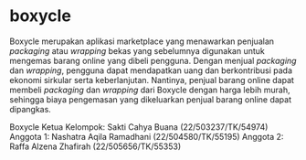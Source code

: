 # boxycle

Boxycle merupakan aplikasi marketplace yang menawarkan penjualan _packaging_ atau _wrapping_ bekas yang sebelumnya digunakan untuk mengemas barang online yang dibeli pengguna. Dengan menjual _packaging_ dan _wrapping_, pengguna dapat mendapatkan uang dan berkontribusi pada ekonomi sirkular serta keberlanjutan. Nantinya, penjual barang online dapat membeli _packaging_ dan _wrapping_ dari Boxycle dengan harga lebih murah, sehingga biaya pengemasan yang dikeluarkan penjual barang online dapat dipangkas.

Boxycle
Ketua Kelompok: Sakti Cahya Buana (22/503237/TK/54974)
Anggota 1: Nashatra Aqila Ramadhani (22/504580/TK/55195)
Anggota 2: Raffa Alzena Zhafirah (22/505656/TK/55353)
